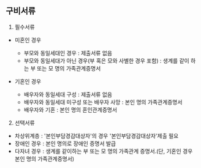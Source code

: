 
## 구비서류

1) 필수서류

  - 미혼인 경우
    
    * 부모와 동일세대인 경우 : 제출서류 없음
    * 부모와 동일세대가 아닌 경우(부 혹은 모와 사별한 경우 포함) : 생계를 같이 하는 부 또는 모 명의 가족관계증명서
    
  - 기혼인 경우
   
    * 배우자와 동일세대 구성 : 제출서류 없음
    * 배우자와 동일세대 미구성 또는 배우자 사망 : 본인 명의 가족관계증명서
    * 배우자와 기혼 : 본인 명의 혼인관계증명서
    
2) 선택서류

  - 차상위계층 : '본인부담경감대상자'의 경우 '본인부담경감대상자'제출 필요
  - 장애인 경우 : 본인 명의로 장애인 증명서 발급
  - 다자녀 경우 : 생계를 같이하는 부 또는 모 명의 가족관계 증명서.(단, 기혼인 경우 본인 명의 가족관계증명서)
  
